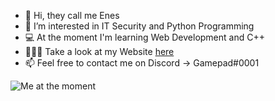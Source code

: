 - 👋 Hi, they call me Enes
- 👻 I’m interested in IT Security and Python Programming
- 💻 At the moment I'm learning Web Development and C++
- 👨🏻‍🎨 Take a look at my Website [here](https://enes.vip/)
- 📫 Feel free to contact me on Discord -> Gamepad#0001

![Me at the moment](https://media.discordapp.net/attachments/908597005150998538/910542475561684992/freindship.png)
